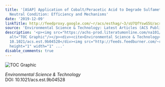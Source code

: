 ```yaml
---
title: '[ASAP] Application of Cobalt/Peracetic Acid to Degrade Sulfamethoxazole at
  Neutral Condition: Efficiency and Mechanisms'
date: '2019-12-09'
linkTitle: http://feedproxy.google.com/~r/acs/esthag/~3/sU7QfYswG5U/acs.est.9b04528
source: 'Environmental Science & Technology: Latest Articles (ACS Publications)'
description: '<p><img src="https://achs-prod.literatumonline.com/na101/home/literatum/publisher/achs/journals/content/esthag/0/esthag.ahead-of-print/acs.est.9b04528/20191209/images/medium/es9b04528_0004.gif"
  alt="TOC Graphic"/></p><div><cite>Environmental Science & Technology</cite></div><div>DOI:
  10.1021/acs.est.9b04528</div><img src="http://feeds.feedburner.com/~r/acs/esthag/~4/sU7QfYswG5U"
  height="1" width="1" ...'
disable_comments: true
---
```

<p><img src="https://achs-prod.literatumonline.com/na101/home/literatum/publisher/achs/journals/content/esthag/0/esthag.ahead-of-print/acs.est.9b04528/20191209/images/medium/es9b04528_0004.gif" alt="TOC Graphic"/></p><div><cite>Environmental Science & Technology</cite></div><div>DOI: 10.1021/acs.est.9b04528</div><img src="http://feeds.feedburner.com/~r/acs/esthag/~4/sU7QfYswG5U" height="1" width="1" ...